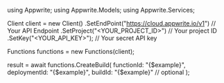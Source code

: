 using Appwrite;
using Appwrite.Models;
using Appwrite.Services;

Client client = new Client()
    .SetEndPoint("https://cloud.appwrite.io/v1") // Your API Endpoint
    .SetProject("<YOUR_PROJECT_ID>") // Your project ID
    .SetKey("<YOUR_API_KEY>"); // Your secret API key

Functions functions = new Functions(client);

 result = await functions.CreateBuild(
    functionId: "{$example}",
    deploymentId: "{$example}",
    buildId: "{$example}" // optional
);